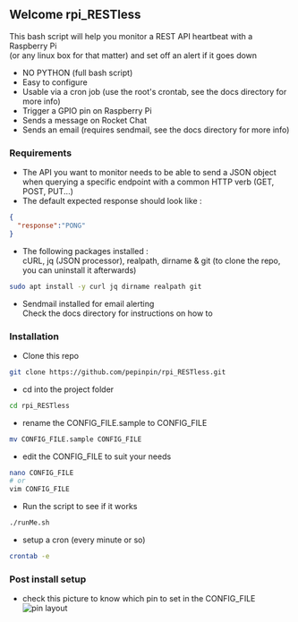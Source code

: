 ## Welcome rpi_RESTless

This bash script will help you monitor a REST API heartbeat with a Raspberry Pi  
(or any linux box for that matter) and set off an alert if it goes down

* NO PYTHON (full bash script)
* Easy to configure
* Usable via a cron job (use the root's crontab, see the docs directory for more info)
* Trigger a GPIO pin on Raspberry Pi
* Sends a message on Rocket Chat
* Sends an email (requires sendmail, see the docs directory for more info)

### Requirements

* The API you want to monitor needs to be able to send a JSON object
when querying a specific endpoint with a common HTTP verb (GET, POST, PUT...)
* The default expected response should look like :
```json
{
  "response":"PONG"
}
```
* The following packages installed :  
  cURL, jq (JSON processor), realpath, dirname & git (to clone the repo, you can uninstall it afterwards)
```bash
sudo apt install -y curl jq dirname realpath git
```
* Sendmail installed for email alerting  
  Check the docs directory for instructions on how to

### Installation

* Clone this repo
```bash
git clone https://github.com/pepinpin/rpi_RESTless.git
```
* cd into the project folder
```bash
cd rpi_RESTless
```
* rename the CONFIG_FILE.sample to CONFIG_FILE
```bash
mv CONFIG_FILE.sample CONFIG_FILE
```
* edit the CONFIG_FILE to suit your needs
```bash
nano CONFIG_FILE
# or
vim CONFIG_FILE
```
* Run the script to see if it works
```bash
./runMe.sh
```
* setup a cron (every minute or so)
```bash
crontab -e
```

### Post install setup

* check this picture to know which pin to set in the CONFIG_FILE
![pin layout](https://user-images.githubusercontent.com/8282491/28538336-3c943326-70ae-11e7-8049-c2b9b3c98167.png)


